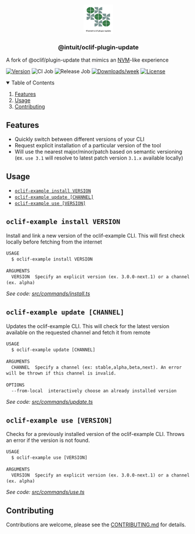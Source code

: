 <!-- Project Logo and Title -->
<p align="center">
  <a href="#">
    <img src=".github/assets/logo.png" alt="Logo" width="80" height="80">
  </a>

  <h3 align="center">@intuit/oclif-plugin-update</h3>
</p>


A fork of @oclif/plugin-update that mimics an [NVM](https://github.com/nvm-sh/nvm)-like experience

[![Version](https://img.shields.io/npm/v/@intuit/oclif-plugin-update.svg)](https://npmjs.org/package/@intuit/oclif-plugin-update)
![CI Job](https://github.com/intuit/plugin-update/actions/workflows/ci.yml/badge.svg)
![Release Job](https://github.com/intuit/plugin-update/actions/workflows/npm-publish.yml/badge.svg)
[![Downloads/week](https://img.shields.io/npm/dw/@intuit/oclif-plugin-update.svg)](https://npmjs.org/package/@intuit/oclif-plugin-update)
[![License](https://img.shields.io/npm/l/@intuit/oclif-plugin-update.svg)](https://github.com/intuit/plugin-update/blob/master/package.json)

<details open="open">
  <summary>Table of Contents</summary>
  <ol>
    <li><a href="#features">Features</a></li>
    <li><a href="#usage">Usage</a></li>
    <li><a href="#contributing">Contributing</a></li>
  </ol>
</details>

## Features

- Quickly switch between different versions of your CLI
- Request explicit installation of a particular version of the tool
- Will use the nearest major/minor/patch based on semantic versioning (ex. `use 3.1` will resolve to latest patch version `3.1.x` available locally)

## Usage

<!-- commands -->
* [`oclif-example install VERSION`](#oclif-example-install-version)
* [`oclif-example update [CHANNEL]`](#oclif-example-update-channel)
* [`oclif-example use [VERSION]`](#oclif-example-use-version)

## `oclif-example install VERSION`

Install and link a new version of the oclif-example CLI. This will first check locally before fetching from the internet

```
USAGE
  $ oclif-example install VERSION

ARGUMENTS
  VERSION  Specify an explicit version (ex. 3.0.0-next.1) or a channel (ex. alpha)
```

_See code: [src/commands/install.ts](https://github.com/intuit/plugin-update/blob/v1.4.0/src/commands/install.ts)_

## `oclif-example update [CHANNEL]`

Updates the oclif-example CLI. This will check for the latest version available on the requested channel and fetch it from remote

```
USAGE
  $ oclif-example update [CHANNEL]

ARGUMENTS
  CHANNEL  Specify a channel (ex: stable,alpha,beta,next). An error will be thrown if this channel is invalid.

OPTIONS
  --from-local  interactively choose an already installed version
```

_See code: [src/commands/update.ts](https://github.com/intuit/plugin-update/blob/v1.4.0/src/commands/update.ts)_

## `oclif-example use [VERSION]`

Checks for a previously installed version of the oclif-example CLI. Throws an error if the version is not found.

```
USAGE
  $ oclif-example use [VERSION]

ARGUMENTS
  VERSION  Specify an explicit version (ex. 3.0.0-next.1) or a channel (ex. alpha)
```

_See code: [src/commands/use.ts](https://github.com/intuit/plugin-update/blob/v1.4.0/src/commands/use.ts)_
<!-- commandsstop -->

## Contributing

Contributions are welcome, please see the [CONTRIBUTING.md](CONTRIBUTING.md) for details.
